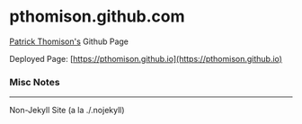 # pthomison.github.com

[Patrick Thomison's](https://www.linkedin.com/in/patrickthomison) Github Page

Deployed Page: [https://pthomison.github.io](https://pthomison.github.io)


### Misc Notes
-----

Non-Jekyll Site (a la ./.nojekyll)

